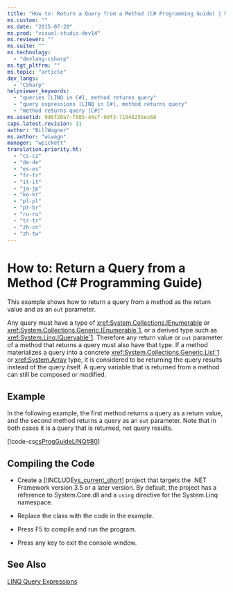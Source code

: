 ```yaml
---
title: "How to: Return a Query from a Method (C# Programming Guide) | Microsoft Docs"
ms.custom: ""
ms.date: "2015-07-20"
ms.prod: "visual-studio-dev14"
ms.reviewer: ""
ms.suite: ""
ms.technology: 
  - "devlang-csharp"
ms.tgt_pltfrm: ""
ms.topic: "article"
dev_langs: 
  - "CSharp"
helpviewer_keywords: 
  - "queries [LINQ in C#], method returns query"
  - "query expressions [LINQ in C#], method returns query"
  - "method returns query [C#]"
ms.assetid: 9d6f20a7-f085-44cf-9df3-71948255ec68
caps.latest.revision: 11
author: "BillWagner"
ms.author: "wiwagn"
manager: "wpickett"
translation.priority.ht: 
  - "cs-cz"
  - "de-de"
  - "es-es"
  - "fr-fr"
  - "it-it"
  - "ja-jp"
  - "ko-kr"
  - "pl-pl"
  - "pt-br"
  - "ru-ru"
  - "tr-tr"
  - "zh-cn"
  - "zh-tw"
---
```

# How to: Return a Query from a Method (C# Programming Guide)
This example shows how to return a query from a method as the return value and as an `out` parameter.  
  
 Any query must have a type of <xref:System.Collections.IEnumerable> or <xref:System.Collections.Generic.IEnumerable`1>, or a derived type such as <xref:System.Linq.IQueryable`1>. Therefore any return value or `out` parameter of a method that returns a query must also have that type. If a method materializes a query into a concrete <xref:System.Collections.Generic.List`1> or <xref:System.Array> type, it is considered to be returning the query results instead of the query itself. A query variable that is returned from a method can still be composed or modified.  
  
## Example  
 In the following example, the first method returns a query as a return value, and the second method returns a query as an `out` parameter. Note that in both cases it is a query that is  returned, not query results.  
  
 [!code-cs[csProgGuideLINQ#80](../../../csharp/programming-guide/arrays/codesnippet/CSharp/how-to-return-a-query-from-a-method_1.cs)]  
  
## Compiling the Code  
  
-   Create a [!INCLUDE[vs_current_short](../../../csharp/programming-guide/classes-and-structs/includes/vs_current_short_md.md)] project that targets the .NET Framework version 3.5 or a later version. By default, the project has a reference to System.Core.dll and a `using` directive for the System.Linq namespace.  
  
-   Replace the class with the code in the example.  
  
-   Press F5 to compile and run the program.  
  
-   Press any key to exit the console window.  
  
## See Also  
 [LINQ Query Expressions](../../../csharp/programming-guide/linq-query-expressions/index.md)